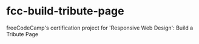 # fcc-build-tribute-page
freeCodeCamp's certification project for 'Responsive Web Design': Build a Tribute Page
